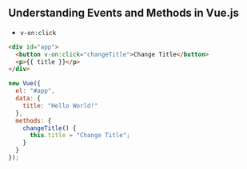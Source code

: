 ## Understanding Events and Methods in Vue.js

- `v-on:click`

```html
<div id="app">
  <button v-on:click="changeTitle">Change Title</button>
  <p>{{ title }}</p>
</div>
```

```js
new Vue({
  el: "#app",
  data: {
    title: "Hello World!"
  },
  methods: {
    changeTitle() {
      this.title = "Change Title";
    }
  }
});
```
